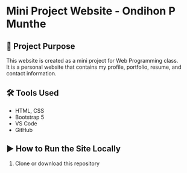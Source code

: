 # Mini Project Website - Ondihon P Munthe

## 📌 Project Purpose
This website is created as a mini project for Web Programming class.  
It is a personal website that contains my profile, portfolio, resume, and contact information.  

## 🛠 Tools Used
- HTML, CSS
- Bootstrap 5
- VS Code
- GitHub  

## ▶️ How to Run the Site Locally
1. Clone or download this repository  
